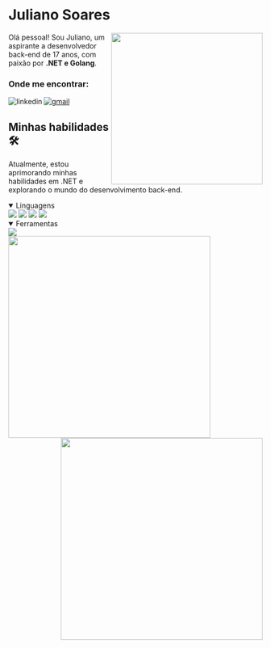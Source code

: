 # Juliano Soares

<!-- Gato animado -->
<img src="https://i.redd.it/1ib45r99mmp61.gif" width=300 height=300 align="right">

<p align="left"> Olá pessoal! Sou Juliano, um aspirante a desenvolvedor back-end de 17 anos, com paixão por <strong>.NET e Golang</strong>.</p>

### Onde me encontrar:

<!-- Linkedin -->
[<img src="https://img.shields.io/badge/linkedin-_?style=for-the-badge&logo=linkedin&color=%09%23004687&link=https%3A%2F%2Fwww.linkedin.com%2Fin%2Fjuliano-gregorio%2F" alt="linkedin" align="left">](https://www.linkedin.com/in/juliano-gregorio/)

<!-- Gmail -->
[<img src="https://img.shields.io/badge/gmail-_?style=for-the-badge&logo=gmail&color=%09%23000000&link=https%3A%2F%2Fwww.linkedin.com%2Fin%2Fjuliano-gregorio%2F" alt="gmail">](mailto:julianosgreg@gmail.com)

## Minhas habilidades 🛠️

Atualmente, estou aprimorando minhas habilidades em .NET e explorando o mundo do desenvolvimento back-end.

<details open="true"> 
  <summary> Linguagens </summary>
  
  <img src="https://img.shields.io/badge/C%23-_?style=for-the-badge&logo=c%23&color=%230a0047">
  
  <img src="https://img.shields.io/badge/golang-_?style=for-the-badge&logo=go&color=%230a0047">
  
  <img src="https://img.shields.io/badge/html-_?style=for-the-badge&logo=html5&color=%230a0047">
  
  <img src="https://img.shields.io/badge/css-_?style=for-the-badge&logo=css3&color=%230a0047">
  
</details>

<details open="true">
  <summary> Ferramentas </summary>

  <img src="https://img.shields.io/badge/git-_?style=for-the-badge&logo=git&color=%230a0047">
  
</details>

<!-- Estatísticas do GitHub -->
<div>
  <img src="https://github-readme-stats.vercel.app/api?username=jusoaresg&theme=tokyonight&show_icons=true&hide_border=false&count_private=true" align="left" width=400>
  <img src="https://github-readme-streak-stats.herokuapp.com/?user=jusoaresg&theme=tokyonight&hide_border=false" align="right" width=400>
</div>
